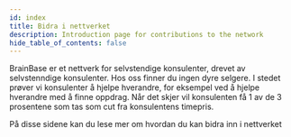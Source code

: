 ```yaml
---
id: index
title: Bidra i nettverket
description: Introduction page for contributions to the network
hide_table_of_contents: false
---
```

BrainBase er et nettverk for selvstendige konsulenter, drevet av selvstenndige konsulenter. Hos oss finner du ingen dyre selgere. I stedet prøver vi konsulenter å hjelpe hverandre, for eksempel ved å hjelpe hverandre med å finne oppdrag. Når det skjer vil konsulenten få 1 av de 3 prosentene som tas som cut fra konsulentens timepris. 

På disse sidene kan du lese mer om hvordan du kan bidra inn i nettverket